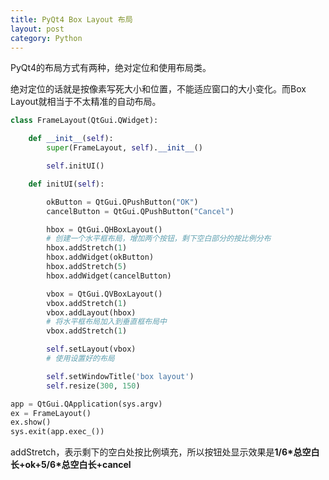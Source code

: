 ```yaml
---
title: PyQt4 Box Layout 布局
layout: post
category: Python
---
```


PyQt4的布局方式有两种，绝对定位和使用布局类。

绝对定位的话就是按像素写死大小和位置，不能适应窗口的大小变化。而Box Layout就相当于不太精准的自动布局。

```python
class FrameLayout(QtGui.QWidget):

    def __init__(self):
        super(FrameLayout, self).__init__()

        self.initUI()

    def initUI(self):

        okButton = QtGui.QPushButton("OK")
        cancelButton = QtGui.QPushButton("Cancel")

        hbox = QtGui.QHBoxLayout()
        # 创建一个水平框布局，增加两个按钮，剩下空白部分的按比例分布
        hbox.addStretch(1)
        hbox.addWidget(okButton)
        hbox.addStretch(5)
        hbox.addWidget(cancelButton)

        vbox = QtGui.QVBoxLayout()
        vbox.addStretch(1)
        vbox.addLayout(hbox)
        # 将水平框布局加入到垂直框布局中
        vbox.addStretch(1)

        self.setLayout(vbox)
        # 使用设置好的布局

        self.setWindowTitle('box layout')
        self.resize(300, 150)

app = QtGui.QApplication(sys.argv)
ex = FrameLayout()
ex.show()
sys.exit(app.exec_())
```

addStretch，表示剩下的空白处按比例填充，所以按钮处显示效果是**1/6\*总空白长+ok+5/6\*总空白长+cancel**


